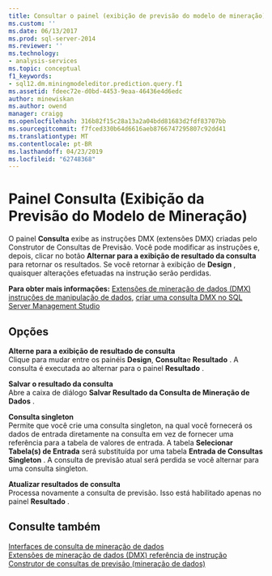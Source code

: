 ```yaml
---
title: Consultar o painel (exibição de previsão do modelo de mineração) | Microsoft Docs
ms.custom: ''
ms.date: 06/13/2017
ms.prod: sql-server-2014
ms.reviewer: ''
ms.technology:
- analysis-services
ms.topic: conceptual
f1_keywords:
- sql12.dm.miningmodeleditor.prediction.query.f1
ms.assetid: fdeec72e-d0bd-4453-9eaa-46436e4d6edc
author: minewiskan
ms.author: owend
manager: craigg
ms.openlocfilehash: 316b82f15c28a13a2a04bdd81683d2fdf83707bb
ms.sourcegitcommit: f7fced330b64d6616aeb8766747295807c92dd41
ms.translationtype: MT
ms.contentlocale: pt-BR
ms.lasthandoff: 04/23/2019
ms.locfileid: "62748368"
---
```

# <a name="query-pane-mining-model-prediction-view"></a>Painel Consulta (Exibição da Previsão do Modelo de Mineração)
  O painel **Consulta** exibe as instruções DMX (extensões DMX) criadas pelo Construtor de Consultas de Previsão. Você pode modificar as instruções e, depois, clicar no botão **Alternar para a exibição de resultado da consulta** para retornar os resultados. Se você retornar à exibição de **Design** , quaisquer alterações efetuadas na instrução serão perdidas.  
  
 **Para obter mais informações:** [Extensões de mineração de dados &#40;DMX&#41; instruções de manipulação de dados](/sql/dmx/dmx-statements-data-manipulation), [criar uma consulta DMX no SQL Server Management Studio](data-mining/create-a-dmx-query-in-sql-server-management-studio.md)  
  
## <a name="options"></a>Opções  
 **Alterne para a exibição de resultado de consulta**  
 Clique para mudar entre os painéis **Design**, **Consulta**e **Resultado** . A consulta é executada ao alternar para o painel **Resultado** .  
  
 **Salvar o resultado da consulta**  
 Abre a caixa de diálogo **Salvar Resultado da Consulta de Mineração de Dados** .  
  
 **Consulta singleton**  
 Permite que você crie uma consulta singleton, na qual você fornecerá os dados de entrada diretamente na consulta em vez de fornecer uma referência para a tabela de valores de entrada. A tabela **Selecionar Tabela(s) de Entrada** será substituída por uma tabela **Entrada de Consultas Singleton** . A consulta de previsão atual será perdida se você alternar para uma consulta singleton.  
  
 **Atualizar resultados de consulta**  
 Processa novamente a consulta de previsão. Isso está habilitado apenas no painel **Resultado** .  
  
## <a name="see-also"></a>Consulte também  
 [Interfaces de consulta de mineração de dados](data-mining/data-mining-query-tools.md)   
 [Extensões de mineração de dados &#40;DMX&#41; referência de instrução](/sql/dmx/data-mining-extensions-dmx-statements)   
 [Construtor de consultas de previsão &#40;mineração de dados&#41;](prediction-query-builder-data-mining.md)  
  
  
